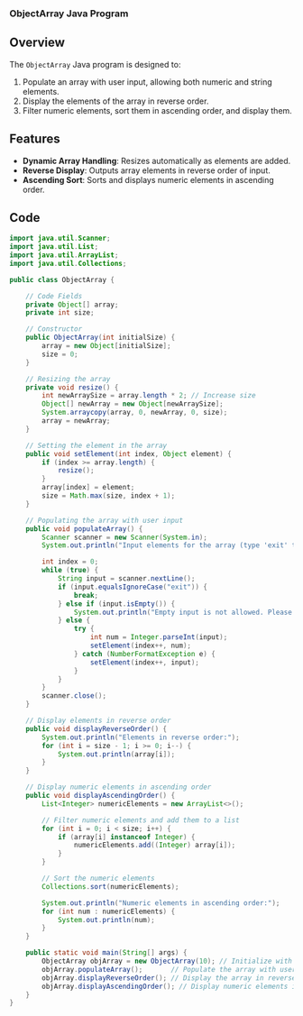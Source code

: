 ### ObjectArray Java Program

## Overview

The `ObjectArray` Java program is designed to:
1. Populate an array with user input, allowing both numeric and string elements.
2. Display the elements of the array in reverse order.
3. Filter numeric elements, sort them in ascending order, and display them.

## Features

- **Dynamic Array Handling**: Resizes automatically as elements are added.
- **Reverse Display**: Outputs array elements in reverse order of input.
- **Ascending Sort**: Sorts and displays numeric elements in ascending order.

## Code

```java
import java.util.Scanner;
import java.util.List;
import java.util.ArrayList;
import java.util.Collections;

public class ObjectArray {

    // Code Fields
    private Object[] array;
    private int size;

    // Constructor
    public ObjectArray(int initialSize) {
        array = new Object[initialSize];
        size = 0;
    }

    // Resizing the array
    private void resize() {
        int newArraySize = array.length * 2; // Increase size
        Object[] newArray = new Object[newArraySize];
        System.arraycopy(array, 0, newArray, 0, size);
        array = newArray;
    }

    // Setting the element in the array
    public void setElement(int index, Object element) {
        if (index >= array.length) {
            resize();
        }
        array[index] = element;
        size = Math.max(size, index + 1);
    }

    // Populating the array with user input
    public void populateArray() {
        Scanner scanner = new Scanner(System.in);
        System.out.println("Input elements for the array (type 'exit' to quit):");

        int index = 0; 
        while (true) {
            String input = scanner.nextLine();
            if (input.equalsIgnoreCase("exit")) {
                break;
            } else if (input.isEmpty()) {
                System.out.println("Empty input is not allowed. Please enter a valid element.");
            } else {
                try {
                    int num = Integer.parseInt(input);
                    setElement(index++, num);
                } catch (NumberFormatException e) {
                    setElement(index++, input);
                }
            }
        }
        scanner.close();
    }

    // Display elements in reverse order
    public void displayReverseOrder() {
        System.out.println("Elements in reverse order:");
        for (int i = size - 1; i >= 0; i--) {
            System.out.println(array[i]);
        }
    }

    // Display numeric elements in ascending order
    public void displayAscendingOrder() {
        List<Integer> numericElements = new ArrayList<>();

        // Filter numeric elements and add them to a list
        for (int i = 0; i < size; i++) {
            if (array[i] instanceof Integer) {
                numericElements.add((Integer) array[i]);
            }
        }

        // Sort the numeric elements
        Collections.sort(numericElements);

        System.out.println("Numeric elements in ascending order:");
        for (int num : numericElements) {
            System.out.println(num);
        }
    }

    public static void main(String[] args) {
        ObjectArray objArray = new ObjectArray(10); // Initialize with an initial size
        objArray.populateArray();       // Populate the array with user input
        objArray.displayReverseOrder(); // Display the array in reverse order
        objArray.displayAscendingOrder(); // Display numeric elements in ascending order
    }
}

